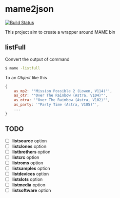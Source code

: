 # mame2json
[![Build Status](https://travis-ci.org/G100g/mame2json.svg?branch=master)](https://travis-ci.org/G100g/mame2json)

This project aim to create a wrapper around MAME bin

## listFull

Convert the output of command

```sh
$ mame -listfull
```

To an *Object* like this

```js
{
    as_mp2: '"Mission Possible 2 (Lowen, V114)"',
    as_otr: '"Over The Rainbow (Astra, V104)"',
    as_otra: '"Over The Rainbow (Astra, V102)"',
    as_party: '"Party Time (Astra, V105)"',
    ...
}
```

## TODO
- [ ] **listsource** option
- [ ] **listclones** option
- [ ] **listbrothers** option
- [ ] **listcrc** option
- [ ] **listroms** option
- [ ] **listsamples** option
- [ ] **listdevices** option
- [ ] **listslots** option
- [ ] **listmedia** option
- [ ] **listsoftware** option
